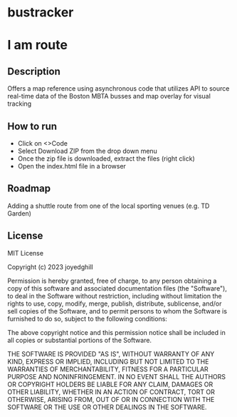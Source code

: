 # bustracker
<html>
<h1>I am route</h1>
<h2>Description</h2>
  Offers a map reference using asynchronous code that utilizes API to source real-time data of the Boston MBTA busses and map overlay for visual tracking
<h2>How to run</h2>
  <ul>
<li>Click on <>Code</li>
<li>Select Download ZIP from the drop down menu</li>
<li>Once the zip file is downloaded, extract the files (right click)</li>
<li>Open the index.html file in a browser</li>
  </ul>

<h2>Roadmap</h2>
Adding a shuttle route from one of the local sporting venues (e.g. TD Garden)
<h2>License</h2>  
MIT License

Copyright (c) 2023 joyedghill

Permission is hereby granted, free of charge, to any person obtaining a copy
of this software and associated documentation files (the "Software"), to deal
in the Software without restriction, including without limitation the rights
to use, copy, modify, merge, publish, distribute, sublicense, and/or sell
copies of the Software, and to permit persons to whom the Software is
furnished to do so, subject to the following conditions:

The above copyright notice and this permission notice shall be included in all
copies or substantial portions of the Software.

THE SOFTWARE IS PROVIDED "AS IS", WITHOUT WARRANTY OF ANY KIND, EXPRESS OR
IMPLIED, INCLUDING BUT NOT LIMITED TO THE WARRANTIES OF MERCHANTABILITY,
FITNESS FOR A PARTICULAR PURPOSE AND NONINFRINGEMENT. IN NO EVENT SHALL THE
AUTHORS OR COPYRIGHT HOLDERS BE LIABLE FOR ANY CLAIM, DAMAGES OR OTHER
LIABILITY, WHETHER IN AN ACTION OF CONTRACT, TORT OR OTHERWISE, ARISING FROM,
OUT OF OR IN CONNECTION WITH THE SOFTWARE OR THE USE OR OTHER DEALINGS IN THE
SOFTWARE.  
</html>

